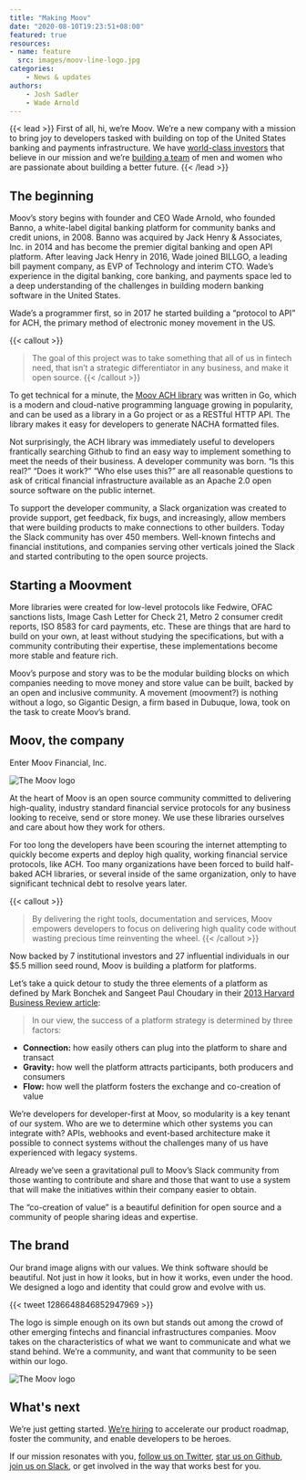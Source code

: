 ```yaml
---
title: "Making Moov"
date: "2020-08-10T19:23:51+08:00"
featured: true
resources:
- name: feature
  src: images/moov-line-logo.jpg
categories: 
    - News & updates
authors: 
    - Josh Sadler
    - Wade Arnold
---
```


{{< lead >}}
First of all, hi, we’re Moov. We’re a new company with a mission to bring joy to developers tasked with building on top of the United States banking and payments infrastructure. We have [world-class investors](/investors) that believe in our mission and we’re [building a team](/careers) of men and women who are passionate about building a better future.
{{< /lead >}}

## The beginning
Moov’s story begins with founder and CEO Wade Arnold, who founded Banno, a white-label digital banking platform for community banks and credit unions, in 2008. Banno was acquired by Jack Henry & Associates, Inc. in 2014 and has become the premier digital banking and open API platform. After leaving Jack Henry in 2016, Wade joined BILLGO, a leading bill payment company, as EVP of Technology and interim CTO. Wade’s experience in the digital banking, core banking, and payments space led to a deep understanding of the challenges in building modern banking software in the United States.

Wade’s a programmer first, so in 2017 he started building a “protocol to API” for ACH, the primary method of electronic money movement in the US. 

{{< callout >}}
> The goal of this project was to take something that all of us in fintech need, that isn’t a strategic differentiator in any business, and make it open source. 
{{< /callout >}}


To get technical for a minute, the [Moov ACH library](https://github.com/moov-io/ach) was written in Go, which is a modern and cloud-native programming language growing in popularity, and can be used as a library in a Go project or as a RESTful HTTP API. The library makes it easy for developers to generate NACHA formatted files.

Not surprisingly, the ACH library was immediately useful to developers frantically searching Github to find an easy way to implement something to meet the needs of their business. A developer community was born. “Is this real?” “Does it work?” “Who else uses this?” are all reasonable questions to ask of critical financial infrastructure available as an Apache 2.0 open source software on the public internet.

To support the developer community, a Slack organization was created to provide support, get feedback, fix bugs, and increasingly, allow members that were building products to make connections to other builders. Today the Slack community has over 450 members. Well-known fintechs and financial institutions, and companies serving other verticals joined the Slack and started contributing to the open source projects. 


## Starting a Moovment
More libraries were created for low-level protocols like Fedwire, OFAC sanctions lists, Image Cash Letter for Check 21, Metro 2 consumer credit reports, ISO 8583 for card payments, etc. These are things that are hard to build on your own, at least without studying the specifications, but with a community contributing their expertise, these implementations become more stable and feature rich.

Moov’s purpose and story was to be the modular building blocks on which companies needing to move money and store value can be built, backed by an open and inclusive community. A movement (moovment?) is nothing without a logo, so Gigantic Design, a firm based in Dubuque, Iowa, took on the task to create Moov’s brand. 

## Moov, the company

Enter Moov Financial, Inc.

![The Moov logo](/images/logos/base-moov-black.svg)

At the heart of Moov is an open source community committed to delivering high-quality, industry standard financial service protocols for any business looking to receive, send or store money. We use these libraries ourselves and care about how they work for others. 

For too long the developers have been scouring the internet attempting to quickly become experts and deploy high quality, working financial service protocols, like ACH. Too many organizations have been forced to build half-baked ACH libraries, or several inside of the same organization, only to have significant technical debt to resolve years later. 

{{< callout >}}
> By delivering the right tools, documentation and services, Moov empowers developers to focus on delivering high quality code without wasting precious time reinventing the wheel.
{{< /callout >}}

Now backed by 7 institutional investors and 27 influential individuals in our $5.5 million seed round, Moov is building a platform for platforms. 

Let’s take a quick detour to study the three elements of a platform as defined by Mark Bonchek and Sangeet Paul Choudary in their [2013 Harvard Business Review article](https://hbr.org/2013/01/three-elements-of-a-successful-platform):

> In our view, the success of a platform strategy is determined by three factors:

- **Connection:** how easily others can plug into the platform to share and transact
- **Gravity:** how well the platform attracts participants, both producers and consumers
- **Flow:** how well the platform fosters the exchange and co-creation of value

We’re developers for developer-first at Moov, so modularity is a key tenant of our system. Who are we to determine which other systems you can integrate with? APIs, webhooks and event-based architecture make it possible to connect systems without the challenges many of us have experienced with legacy systems.

Already we’ve seen a gravitational pull to Moov’s Slack community from those wanting to contribute and share and those that want to use a system that will make the initiatives within their company easier to obtain. 

The “co-creation of value” is a beautiful definition for open source and a community of people sharing ideas and expertise.

## The brand

Our brand image aligns with our values. We think software should be beautiful. Not just in how it looks, but in how it works, even under the hood. We designed a logo and identity that could grow and evolve with us.

{{< tweet 1286648846852947969 >}}

The logo is simple enough on its own but stands out among the crowd of other emerging fintechs and financial infrastructures companies. Moov takes on the characteristics of what we want to communicate and what we stand behind. We’re a community, and want that community to be seen within our logo.

![The Moov logo](/images/moov-logo-animation.gif)

## What's next

We’re just getting started. [We’re hiring](/careers) to accelerate our product roadmap, foster the community, and enable developers to be heroes.

If our mission resonates with you, [follow us on Twitter](https://twitter.com/moov_io), [star us on Github](https://github.com/moov-io), [join us on Slack](https://slack.moov.io), or get involved in the way that works best for you.